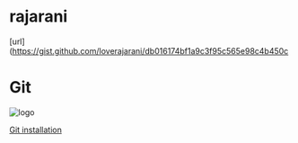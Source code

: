# rajarani
[url](https://gist.github.com/loverajarani/db016174bf1a9c3f95c565e98c4b450c
# Git
![logo](https://www.rosehosting.com/blog/wp-content/uploads/2014/05/how-to-install-and-set-up-git-on-ubuntu-14-04-lts-vps.jpg)

[Git installation](https://github.com/rajadevops26/setup)

